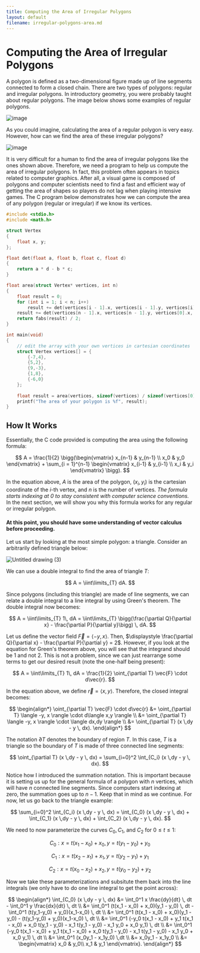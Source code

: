 ```yaml
---
title: Computing the Area of Irregular Polygons
layout: default
filename: irregular-polygons-area.md
---
```


# Computing the Area of Irregular Polygons
A polygon is defined as a two-dimensional figure made up of line segments connected to form a closed chain. There are two types of polygons: regular and irregular polygons. In introductory geometry, you were probably taught about regular polygons. The image below shows some examples of regular polygons.

![image](https://github.com/VJZ-Corp/vjz-corp.github.io/assets/73851560/85f50e29-8d4a-47b4-9228-40a1c6c66a7b)

As you could imagine, calculating the area of a regular polygon is very easy. However, how can we find the area of these irregular polygons?

![image](https://github.com/VJZ-Corp/vjz-corp.github.io/assets/73851560/15fdc522-ddd4-4143-bbbd-ee84cf78fdbf)

It is very difficult for a human to find the area of irregular polygons like the ones shown above. Therefore, we need a program to help us compute the area of irregular polygons. In fact, this problem often appears in topics related to computer graphics. After all, a visual game is composed of polygons and computer scientists need to find a fast and efficient way of getting the area of shapes so players do not lag when playing intensive games. The C program below demonstrates how we can compute the area of any polygon (regular or irregular) if we know its vertices.

```c
#include <stdio.h>
#include <math.h>

struct Vertex
{
    float x, y;
};

float det(float a, float b, float c, float d)
{
    return a * d - b * c;
}

float area(struct Vertex* vertices, int n)
{
    float result = 0; 
    for (int i = 1; i < n; i++)
        result += det(vertices[i - 1].x, vertices[i - 1].y, vertices[i].x, vertices[i].y);                   
    result += det(vertices[n - 1].x, vertices[n - 1].y, vertices[0].x, vertices[0].y);
    return fabs(result) / 2;
}

int main(void) 
{
    // edit the array with your own vertices in cartesian coordinates
    struct Vertex vertices[] = { 
        {-7,4},
        {5,2},
        {9,-3},
        {1,8},
        {-6,0}
    };
    
    float result = area(vertices, sizeof(vertices) / sizeof(vertices[0]));
    printf("The area of your polygon is %f", result);
}
```

## How It Works
Essentially, the C code provided is computing the area using the following formula:

$$
A = \frac{1}{2} \bigg(\begin{vmatrix}
x_{n-1} & y_{n-1} \\ 
x_0 & y_0 
\end{vmatrix} + \sum_{i = 1}^{n-1} \begin{vmatrix}
x_{i-1} & y_{i-1} \\ 
x_i & y_i 
\end{vmatrix} \bigg).
$$

In the equation above, $A$ is the area of the polygon, $(x_i, y_i)$ is the cartesian coordinate of the $i$-th vertex, and $n$ is the number of vertices. *The formula starts indexing at 0 to stay consistent with computer science conventions.*  In the next section, we will show you why this formula works for any regular or irregular polygon.

#### **At this point, you should have some understanding of vector calculus before proceeding.** 

Let us start by looking at the most simple polygon: a triangle. Consider an arbitrarily defined triangle below:

![Untitled drawing (3)](https://github.com/VJZ-Corp/vjz-corp.github.io/assets/73851560/845c0d40-2bc4-4c11-ac2b-98a96c9b8c14)

We can use a double integral to find the area of triangle $T$:

$$
A = \iint\limits_{T} dA.
$$

Since polygons (including this triangle) are made of line segments, we can relate a double integral to a line integral by using Green's theorem. The double integral now becomes:

$$
A = \iint\limits_{T} 1\, dA = \iint\limits_{T} \bigg(\frac{\partial Q}{\partial x} - \frac{\partial P}{\partial y}\bigg) \, dA.
$$

Let us define the vector field $\vec{F} = \langle -y, x \rangle$. Then, $\displaystyle \frac{\partial Q}{\partial x} - \frac{\partial P}{\partial y} = 2$. However, if you look at the equation for Green's theorem above, you will see that the integrand should be 1 and not 2. This is not a problem, since we can just rearrange some terms to get our desired result (note the one-half being present):

$$
A = \iint\limits_{T} 1\, dA = \frac{1}{2} \oint_{\partial T} \vec{F} \cdot d\vec{r}.
$$

In the equation above, we define $\vec{r} = \langle x, y \rangle$. Therefore, the closed integral becomes:

$$
\begin{align*}
\oint_{\partial T} \vec{F} \cdot d\vec{r} &= \oint_{\partial T} \langle -y, x \rangle \cdot d\langle x,y \rangle \\
&= \oint_{\partial T} \langle -y, x \rangle \cdot \langle dx,dy \rangle \\ 
&= \oint_{\partial T} (x \,dy - y \, dx).
\end{align*}
$$

The notation $\partial T$ denotes the boundary of region $T$. In this case, $T$ is a triangle so the boundary of $T$ is made of three connected line segments:

$$
\oint_{\partial T} (x \,dy - y \, dx) = \sum_{i=0}^2 \int_{C_i} (x \,dy - y \, dx).
$$

Notice how I introduced the summation notation. This is important because it is setting us up for the general formula of a polygon with $n$ vertices, which will have $n$ connected line segments. Since computers start indexing at zero, the summation goes up to $n-1$. Keep that in mind as we continue. For now, let us go back to the triangle example:

$$
\sum_{i=0}^2 \int_{C_i} (x \,dy - y \, dx) = \int_{C_0} (x \,dy - y \, dx) + \int_{C_1} (x \,dy - y \, dx) + \int_{C_2} (x \,dy - y \, dx).
$$

We need to now parameterize the curves $C_0, C_1$, and $C_2$ for $0 \leq t \leq 1$:

$$
C_0 : x = t(x_1 - x_0) + x_0, \, y = t(y_1-y_0) + y_0 
$$

$$
C_1 : x = t(x_2 - x_1) + x_1, \, y = t(y_2-y_1) + y_1 
$$

$$
C_2 : x = t(x_0 - x_2) + x_2, \, y = t(y_0-y_2) + y_2
$$

Now we take these parameterizations and subsitute them back into the line integrals (we only have to do one line integral to get the point across):

$$
\begin{align*}
\int_{C_0} (x \,dy - y \, dx) &= \int_0^1 x \frac{dy}{dt} \, dt - \int_0^1 y \frac{dx}{dt} \, dt \\
&= \int_0^1 (t(x_1 - x_0) + x_0)(y_1 - y_0) \, dt - \int_0^1 (t(y_1-y_0) + y_0)(x_1-x_0) \, dt \\
&= \int_0^1 (t(x_1 - x_0) + x_0)(y_1 - y_0) - (t(y_1-y_0) + y_0)(x_1-x_0) \, dt \\
&= \int_0^1 (-y_0 t(x_1 - x_0) + y_1 t(x_1 - x_0) + x_0 t(y_1 - y_0) - x_1 t(y_1 - y_0) - x_1 y_0 + x_0 y_1) \, dt \\
&= \int_0^1 (-y_0 t(x_1 - x_0) + y_1 t(x_1 - x_0) + x_0 t(y_1 - y_0) - x_1 t(y_1 - y_0) - x_1 y_0 + x_0 y_1) \, dt \\
&= \int_0^1 (x_0y_1 - x_1y_0) \,dt \\
&= x_0y_1 - x_1y_0 \\
&= \begin{vmatrix}
x_0 & y_0\\ 
x_1 & y_1 
\end{vmatrix}.
\end{align*}
$$
